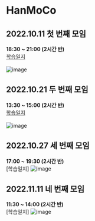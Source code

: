 # HanMoCo
## 2022.10.11 첫 번째 모임<br>
<b>18:30 ~ 21:00 (2시간 반)</b><br>
[학습일지](https://github.com/lbd0/HanCoMo/tree/main/2022.10.11)<br></br>
![image](https://user-images.githubusercontent.com/80818640/195057453-7a738f80-55b8-45bd-afac-a9bad2ca4780.png)
## 2022.10.21 두 번째 모임<br>
<b>13:30 ~ 15:00 (2시간 반)</b><br>
[학습일지](https://github.com/lbd0/HanCoMo/tree/main/2022.10.21)<br></br>
![image](https://user-images.githubusercontent.com/80818640/197111773-49547f4b-bd7d-4f36-8311-122cdda04615.png)
## 2022.10.27 세 번째 모임<br>
<b>17:00 ~ 19:30 (2시간 반)</b><br>
[학습일지]
![image](https://user-images.githubusercontent.com/80818640/198227540-cd750182-a9bb-45ca-a039-956fa7f581d5.png)
## 2022.11.11 네 번째 모임<br>
<b> 11:30 ~ 14:00 (2시간 반)</b><br>
[학습일지]
 ![image](https://user-images.githubusercontent.com/80818640/201249170-527c0958-92c6-4624-8525-33dc808f90b5.png)



